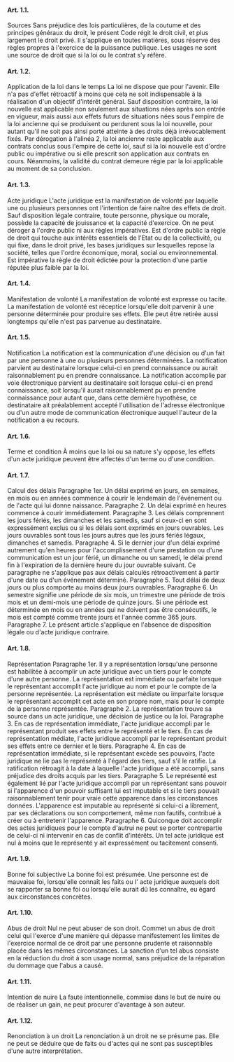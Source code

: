 #### Art. 1.1.

Sources Sans préjudice des lois particulières, de la coutume et des principes généraux du droit, le présent Code régit
le droit civil, et plus largement le droit privé. Il s'applique en toutes matières, sous réserve des règles propres à
l'exercice de la puissance publique. Les usages ne sont une source de droit que si la loi ou le contrat s'y réfère.

#### Art. 1.2.

Application de la loi dans le temps La loi ne dispose que pour l'avenir. Elle n'a pas d'effet rétroactif à moins que
cela ne soit indispensable à la réalisation d'un objectif d'intérêt général. Sauf disposition contraire, la loi nouvelle
est applicable non seulement aux situations nées après son entrée en vigueur, mais aussi aux effets futurs de situations
nées sous l'empire de la loi ancienne qui se produisent ou perdurent sous la loi nouvelle, pour autant qu'il ne soit pas
ainsi porté atteinte à des droits déjà irrévocablement fixés. Par dérogation à l'alinéa 2, la loi ancienne reste
applicable aux contrats conclus sous l'empire de cette loi, sauf si la loi nouvelle est d'ordre public ou impérative ou
si elle prescrit son application aux contrats en cours. Néanmoins, la validité du contrat demeure régie par la loi
applicable au moment de sa conclusion.

#### Art. 1.3.

Acte juridique L'acte juridique est la manifestation de volonté par laquelle une ou plusieurs personnes ont l'intention
de faire naître des effets de droit. Sauf disposition légale contraire, toute personne, physique ou morale, possède la
capacité de jouissance et la capacité d'exercice. On ne peut déroger à l'ordre public ni aux règles impératives. Est
d'ordre public la règle de droit qui touche aux intérêts essentiels de l'Etat ou de la collectivité, ou qui fixe, dans
le droit privé, les bases juridiques sur lesquelles repose la société, telles que l'ordre économique, moral, social ou
environnemental. Est impérative la règle de droit édictée pour la protection d'une partie réputée plus faible par la
loi.

#### Art. 1.4.

Manifestation de volonté La manifestation de volonté est expresse ou tacite. La manifestation de volonté est réceptice
lorsqu'elle doit parvenir à une personne déterminée pour produire ses effets. Elle peut être retirée aussi longtemps
qu'elle n'est pas parvenue au destinataire.

#### Art. 1.5.

Notification La notification est la communication d'une décision ou d'un fait par une personne à une ou plusieurs
personnes déterminées. La notification parvient au destinataire lorsque celui-ci en prend connaissance ou aurait
raisonnablement pu en prendre connaissance. La notification accomplie par voie électronique parvient au destinataire
soit lorsque celui-ci en prend connaissance, soit lorsqu'il aurait raisonnablement pu en prendre connaissance pour
autant que, dans cette dernière hypothèse, ce destinataire ait préalablement accepté l'utilisation de l'adresse
électronique ou d'un autre mode de communication électronique auquel l'auteur de la notification a eu recours.

#### Art. 1.6.

Terme et condition À moins que la loi ou sa nature s'y oppose, les effets d'un acte juridique peuvent être affectés d'un
terme ou d'une condition.

#### Art. 1.7.

Calcul des délais Paragraphe 1er. Un délai exprimé en jours, en semaines, en mois ou en années commence à courir le
lendemain de l'événement ou de l'acte qui lui donne naissance. Paragraphe 2. Un délai exprimé en heures commence à
courir immédiatement. Paragraphe 3. Les délais comprennent les jours fériés, les dimanches et les samedis, sauf si
ceux-ci en sont expressément exclus ou si les délais sont exprimés en jours ouvrables. Les jours ouvrables sont tous les
jours autres que les jours fériés légaux, dimanches et samedis. Paragraphe 4. Si le dernier jour d'un délai exprimé
autrement qu'en heures pour l'accomplissement d'une prestation ou d'une communication est un jour férié, un dimanche ou
un samedi, le délai prend fin à l'expiration de la dernière heure du jour ouvrable suivant. Ce paragraphe ne s'applique
pas aux délais calculés rétroactivement à partir d'une date ou d'un événement déterminé. Paragraphe 5. Tout délai de
deux jours ou plus comporte au moins deux jours ouvrables. Paragraphe 6. Un semestre signifie une période de six mois,
un trimestre une période de trois mois et un demi-mois une période de quinze jours. Si une période est déterminée en
mois ou en années qui ne doivent pas être consécutifs, le mois est compté comme trente jours et l'année comme 365 jours.
Paragraphe 7. Le présent article s'applique en l'absence de disposition légale ou d'acte juridique contraire.

#### Art. 1.8.

Représentation Paragraphe 1er. Il y a représentation lorsqu'une personne est habilitée à accomplir un acte juridique
avec un tiers pour le compte d'une autre personne. La représentation est immédiate ou parfaite lorsque le représentant
accomplit l'acte juridique au nom et pour le compte de la personne représentée. La représentation est médiate ou
imparfaite lorsque le représentant accomplit cet acte en son propre nom, mais pour le compte de la personne représentée.
Paragraphe 2. La représentation trouve sa source dans un acte juridique, une décision de justice ou la loi. 
Paragraphe 3. En cas de représentation immédiate, l'acte juridique accompli par le représentant produit ses effets entre le
représenté et le tiers. En cas de représentation médiate, l'acte juridique accompli par le représentant produit ses
effets entre ce dernier et le tiers. Paragraphe 4. En cas de représentation immédiate, si le représentant excède ses
pouvoirs, l'acte juridique ne lie pas le représenté à l'égard des tiers, sauf s'il le ratifie. La ratification rétroagit
à la date à laquelle l'acte juridique a été accompli, sans préjudice des droits acquis par les tiers. Paragraphe 5. Le
représenté est également lié par l'acte juridique accompli par un représentant sans pouvoir si l'apparence d'un pouvoir
suffisant lui est imputable et si le tiers pouvait raisonnablement tenir pour vraie cette apparence dans les
circonstances données. L'apparence est imputable au représenté si celui-ci a librement, par ses déclarations ou son
comportement, même non fautifs, contribué à créer ou à entretenir l'apparence. Paragraphe 6. Quiconque doit accomplir
des actes juridiques pour le compte d'autrui ne peut se porter contrepartie de celui-ci ni intervenir en cas de conflit
d'intérêts. Un tel acte juridique est nul à moins que le représenté y ait expressément ou tacitement consenti.

#### Art. 1.9.

Bonne foi subjective La bonne foi est présumée. Une personne est de mauvaise foi, lorsqu'elle connaît les faits ou l'
acte juridique auxquels doit se rapporter sa bonne foi ou lorsqu'elle aurait dû les connaître, eu égard aux
circonstances concrètes.

#### Art. 1.10.

Abus de droit Nul ne peut abuser de son droit. Commet un abus de droit celui qui l'exerce d'une manière qui dépasse
manifestement les limites de l'exercice normal de ce droit par une personne prudente et raisonnable placée dans les
mêmes circonstances. La sanction d'un tel abus consiste en la réduction du droit à son usage normal, sans préjudice de
la réparation du dommage que l'abus a causé.

#### Art. 1.11.

Intention de nuire La faute intentionnelle, commise dans le but de nuire ou de réaliser un gain, ne peut procurer
d'avantage à son auteur.

#### Art. 1.12.

Renonciation à un droit La renonciation à un droit ne se présume pas. Elle ne peut se déduire que de faits ou d'actes
qui ne sont pas susceptibles d'une autre interprétation.
